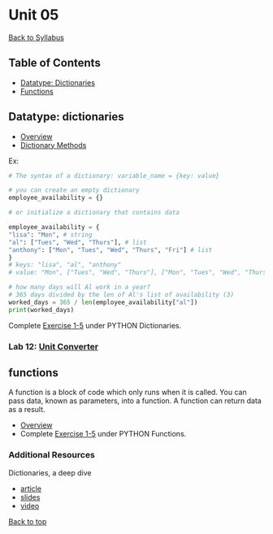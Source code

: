 # <a id="top"></a> Unit 05
[Back to Syllabus](https://github.com/PdxCodeGuild/IntroToProgramming#top)

## Table of Contents
- [Datatype: Dictionaries](#dictionary)
- [Functions](#functions)

## <a id="dictionary"></a>Datatype: dictionaries
- [Overview](https://www.w3schools.com/python/python_dictionaries.asp)
- [Dictionary Methods](https://www.w3schools.com/python/python_ref_dictionary.asp)

Ex:
```python
# The syntax of a dictionary: variable_name = {key: value}

# you can create an empty dictionary
employee_availability = {}

# or initialize a dictionary that contains data

employee_availability = {
"lisa": "Mon", # string
"al": ["Tues", "Wed", "Thurs"], # list
"anthony": ["Mon", "Tues", "Wed", "Thurs", "Fri"] # list
}
# keys: "lisa", "al", "anthony"
# value: "Mon", ["Tues", "Wed", "Thurs"], ["Mon", "Tues", "Wed", "Thurs", "Fri"]

# how many days will Al work in a year?
# 365 days divided by the len of Al's list of availability (3)
worked_days = 365 / len(employee_availability["al"])
print(worked_days)

```
Complete [Exercise 1-5](https://www.w3schools.com/python/exercise.asp?filename=exercise_functions1) under PYTHON Dictionaries.

### Lab 12: [Unit Converter](https://github.com/PdxCodeGuild/IntroToProgramming/blob/master/labs/lab12-unit_converter.md)

## <a id="functions"></a>functions
A function is a block of code which only runs when it is called. You can pass data, known as parameters, into a function. A function can return data as a result.

- [Overview](https://www.w3schools.com/python/python_functions.asp)
- Complete [Exercise 1-5](https://www.w3schools.com/python/exercise.asp?filename=exercise_functions1) under PYTHON Functions.

### Additional Resources
Dictionaries, a deep dive
  - [article](https://www.py4e.com/html3/09-dictionaries)
  - [slides](https://www.py4e.com/lectures3/Pythonlearn-09-Dictionaries.pptx)
  - [video](https://youtu.be/8DvywoWv6fI)

[Back to top](#top)
